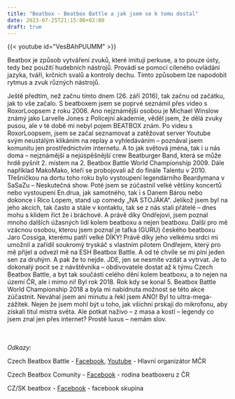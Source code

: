 ```yaml
---
title: "Beatbox - Beatbox Battle a jak jsem se k tomu dostal"
date: 2023-07-25T21:15:00+02:00
draft: true
---
```


{{< youtube id="VesBAhPUUMM" >}} 


Beatbox je způsob vytváření zvuků, které imitují perkuse, a to pouze ústy, tedy bez použití hudebních nástrojů. Provádí se pomocí cíleného ovládání jazyka, tváří, krčních svalů a kontroly dechu. Tímto způsobem lze napodobit rytmus a zvuk různých nástrojů.


Ještě předtím, než začnu tímto dnem (26. září 2016), tak začnu od začátku, jak to vše začalo. S beatboxem jsem se poprvé seznámil přes video s RoxorLoopsem z roku 2006. Ano nejznámější osobou je Michael Winslow známý jako Larvelle Jones z Policejní akademie, věděl jsem, že dělá zvuky pusou, ale v té době mi nebyl pojem BEATBOX znám. Po videu s RoxorLoopsem, jsem se začal seznamovat a zatěžovat server Youtube svým neustálým klikáním na replay a vyhledáváním – poznával jsem komunitu jen prostřednictvím internetu. A to jak světová jména, tak i u nás doma – nejznámější a nejúspěšnější crew Beatburger Band, která se může hrdě pyšnit 2. místem na 2. Beatbox Battle World Championship 2009. Dále například MakoMako, kteří se probojovali až do finále Talentu v 2010. Třešničkou na dortu toho roku bylo vystoupení legendárního Beardymana v SaSaZu – Neskutečná show. Poté jsem se zúčastnil velké většiny koncertů nebo vystoupení En.drua, jak samotného, tak i s Danem Bárou nebo dokonce i Rico Lopem, stand up comedy „NA STOJÁKA“. Jelikož jsem byl na jeho akcích, tak často a stále v kontaktu, tak se z nás stali přátelé – dnes mohu s klidem říct že i bráchové. A právě díky Ondřejovi, jsem poznal mnoho dalších úžasných lidí kolem beatboxu a nejen beatboxu. Další pro mě vzácnou osobou, kterou jsem poznal je taťka (GURU) českého beatboxu Jaro Cossiga, kterému patří velké DÍKY! Právě díky jeho velkému srdci mi umožnil a zařídil soukromý tryskáč s vlastním pilotem Ondřejem, který pro mě přijel a odvezl mě na ESH Beatbox Battle. A od té chvíle se mi plní jeden sen za druhým. A pak že to nejde. JDE, jen se nesmíte vzdát a vytrvat. Je to dokonalý pocit se z návštěvníka – obdivovatele dostat až k týmu Czech Beatbox Battle, a byt tak součástí celého dění kolem beatboxu, a to nejen na území ČR, ale i mimo ni! Byl rok 2018. Rok kdy se konal 5. Beatbox Battle World Championship 2018 a byla mi nabídnuta možnost se této akce zúčastnit. Neváhal jsem ani minutu a řekl jsem ANO! Byl to ultra-mega-zážitek. Nejen že jsem mohl být u toho, jak všichni prskají do mikrofonu, aby získali titul mistra světa. Ale potkat naživo – z masa a kostí – legendy co jsem znal jen přes internet? Prostě luxus – nemám slov.

\
\
*Odkazy:*

Czech Beatbox Battle - [Facebook](https://www.facebook.com/czechbeatboxbattle/), [Youtube](https://www.youtube.com/channel/UCAurRG0Tjlr8Ff2ECYEupDQ) - Hlavní organizátor MČR

Czech Beatbox Comunity - [Facebook](https://www.facebook.com/czechbeatboxcommunity) - rodina beatboxeru z ČR

CZ/SK beatbox - [Facebook](https://www.facebook.com/groups/520286994683435) - facebook skupina